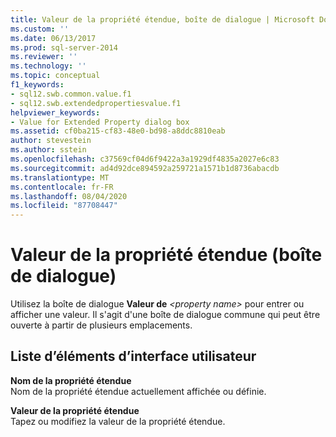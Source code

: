 ```yaml
---
title: Valeur de la propriété étendue, boîte de dialogue | Microsoft Docs
ms.custom: ''
ms.date: 06/13/2017
ms.prod: sql-server-2014
ms.reviewer: ''
ms.technology: ''
ms.topic: conceptual
f1_keywords:
- sql12.swb.common.value.f1
- sql12.swb.extendedpropertiesvalue.f1
helpviewer_keywords:
- Value for Extended Property dialog box
ms.assetid: cf0ba215-cf83-48e0-bd98-a8ddc8810eab
author: stevestein
ms.author: sstein
ms.openlocfilehash: c37569cf04d6f9422a3a1929df4835a2027e6c83
ms.sourcegitcommit: ad4d92dce894592a259721a1571b1d8736abacdb
ms.translationtype: MT
ms.contentlocale: fr-FR
ms.lasthandoff: 08/04/2020
ms.locfileid: "87708447"
---
```

# <a name="value-for-extended-property-dialog-box"></a>Valeur de la propriété étendue (boîte de dialogue)
  Utilisez la boîte de dialogue **Valeur de**  *\<property name>* pour entrer ou afficher une valeur. Il s'agit d'une boîte de dialogue commune qui peut être ouverte à partir de plusieurs emplacements.  
  
## <a name="ui-element-list"></a>Liste d’éléments d’interface utilisateur  
 **Nom de la propriété étendue**  
 Nom de la propriété étendue actuellement affichée ou définie.  
  
 **Valeur de la propriété étendue**  
 Tapez ou modifiez la valeur de la propriété étendue.  
  
  

